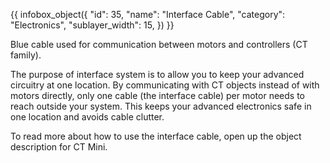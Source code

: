 {{ infobox_object({
	"id": 35,
	"name": "Interface Cable",
	"category": "Electronics",
	"sublayer_width": 15,
}) }}

Blue cable used for communication between motors and controllers (CT family).

The purpose of interface system is to allow you to keep your advanced circuitry at one location. By communicating with CT objects instead of with motors directly, only one cable (the interface cable) per motor needs to reach outside your system. This keeps your advanced electronics safe in one location and avoids cable clutter.

To read more about how to use the interface cable, open up the object description for CT Mini.